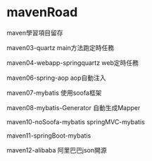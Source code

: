 # mavenRoad
maven學習項目留存


maven03-quartz  main方法跑定時任務

maven04-webapp-springquartz web定時任務

maven06-spring-aop  aop自動注入

maven07-mybatis 使用soofa框架

maven08-mybatis-Generator   自動生成Mapper

maven10-noSoofa-mybatis springMVC-mybatis

maven11-springBoot-mybatis  

maven12-alibaba 阿里巴巴json開源
